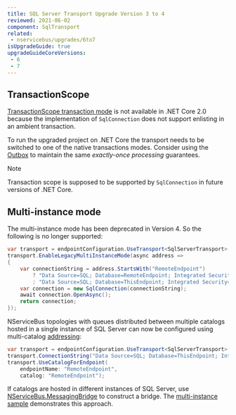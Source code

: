 ```yaml
---
title: SQL Server Transport Upgrade Version 3 to 4
reviewed: 2021-06-02
component: SqlTransport
related:
 - nservicebus/upgrades/6to7
isUpgradeGuide: true
upgradeGuideCoreVersions:
 - 6
 - 7
---
```



## TransactionScope

[TransactionScope transaction mode](/transports/sql/transactions.md#transaction-scope) is not available in .NET Core 2.0 because the implementation of `SqlConnection` does not support enlisting in an ambient transaction.

To run the upgraded project on .NET Core the transport needs to be switched to one of the native transactions modes. Consider using the [Outbox](/nservicebus/outbox) to maintain the same *exactly-once processing* guarantees.

> [!NOTE]
> Transaction scope is supposed to be supported by `SqlConnection` in future versions of .NET Core.


## Multi-instance mode

The multi-instance mode has been deprecated in Version 4. So the following is no longer supported:

```csharp
var transport = endpointConfiguration.UseTransport<SqlServerTransport>();
transport.EnableLegacyMultiInstanceMode(async address =>
{
    var connectionString = address.StartsWith("RemoteEndpoint")
        ? "Data Source=SQL; Database=RemoteEndpoint; Integrated Security=True"
        : "Data Source=SQL; Database=ThisEndpoint; Integrated Security=True";
    var connection = new SqlConnection(connectionString);
    await connection.OpenAsync();
    return connection;
});
```

NServiceBus topologies with queues distributed between multiple catalogs hosted in a single instance of SQL Server can now be configured using multi-catalog [addressing](/transports/sql/addressing.md):

```csharp
var transport = endpointConfiguration.UseTransport<SqlServerTransport>();
transport.ConnectionString("Data Source=SQL; Database=ThisEndpoint; Integrated Security=True");
transport.UseCatalogForEndpoint(
    endpointName: "RemoteEndpoint",
    catalog: "RemoteEndpoint");
```

If catalogs are hosted in different instances of SQL Server, use [NServiceBus.MessagingBridge](/nservicebus/bridge/) to construct a bridge. The [multi-instance sample](/samples/bridge/sql-multi-instance) demonstrates this approach.
